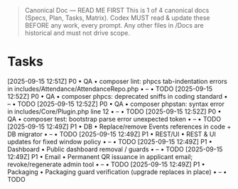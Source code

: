 > Canonical Doc — READ ME FIRST
> This is 1 of 4 canonical docs (Specs, Plan, Tasks, Matrix).
> Codex MUST read & update these BEFORE any work, every prompt.
> Any other files in /Docs are historical and must not drive scope.

# Tasks

[2025-09-15 12:51Z] P0 • QA • composer lint: phpcs tab-indentation errors in includes/Attendance/AttendanceRepo.php • – • TODO
[2025-09-15 12:52Z] P0 • QA • composer phpcs: deprecated sniffs in coding standard • – • TODO
[2025-09-15 12:52Z] P0 • QA • composer phpstan: syntax error in includes/Core/Plugin.php line 12 • – • TODO
[2025-09-15 12:52Z] P0 • QA • composer test: bootstrap parse error unexpected token • – • TODO
[2025-09-15 12:49Z] P1 • DB • Replace/remove Events references in code + DB migrator • – • TODO
[2025-09-15 12:49Z] P1 • REST/UI • REST & UI updates for fixed window policy • – • TODO
[2025-09-15 12:49Z] P1 • Dashboard • Public dashboard removal / guards • – • TODO
[2025-09-15 12:49Z] P1 • Email • Permanent QR issuance in applicant email; revoke/regenerate admin tool • – • TODO
[2025-09-15 12:49Z] P1 • Packaging • Packaging guard verification (upgrade replaces in place) • – • TODO

